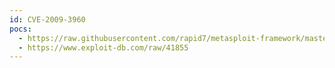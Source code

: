 ```yaml
---
id: CVE-2009-3960
pocs:
  - https://raw.githubusercontent.com/rapid7/metasploit-framework/master/modules/auxiliary/scanner/http/adobe_xml_inject.rb
  - https://www.exploit-db.com/raw/41855
---
```

